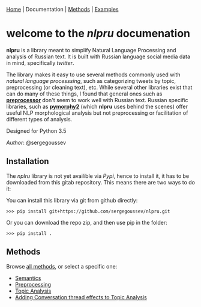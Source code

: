[Home](../README.md) | Documentation  | [Methods](methods.md) | [Examples](../examples/README.md)

# welcome to the *nlpru* documenation

**nlpru** is a library meant to simplify Natural Language Processing and analysis of Russian text. It is built with Russian language social media data in mind, specifically *twitter*.

The library makes it easy to use several methods commonly used with *natural language processsing*, such as categorizing tweets by topic, preprocessing (or cleaning text), etc. While several other libraries exist that can do many of these things, I found that general ones such as [**preprocessor**](https://github.com/s/preprocessor) don't seem to work well with Russian text. Russian specific libraries, such as [**pymorphy2**](https://github.com/kmike/pymorphy2) (which **nlpru** uses behind the scenes) offer useful NLP morphological analysis but not preprocessing or facilitation of different types of analysis.

Designed for Python 3.5

*Author*: @sergegoussev

## Installation

The *nplru* library is not yet availible via *Pypi*, hence to install it, it has to be downloaded from this gitab repository. This means there are two ways to do it:

You can install this library via git from github directly: 

    >>> pip install git+https://github.com/sergegoussev/nlpru.git

Or you can download the repo zip, and then use pip in the folder:

    >>> pip install .

## Methods

Browse [all methods](methods.md), or select a specific one: 
* [Semantics](methods.md#semantics)
* [Preprocessing](methods.md#preprocessing)
* [Topic Analysis](methods.md#topic-analysis)
* [Adding Conversation thread effects to Topic Analysis](methods.md#add-conversation-affects-to-topics) 